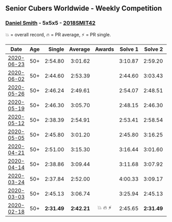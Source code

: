## Senior Cubers Worldwide - Weekly Competition
### [Daniel Smith](../daniel_smith.md) - 5x5x5 - [2018SMIT42](https://www.worldcubeassociation.org/persons/2018SMIT42?event=555)

💥 = overall record, 🔥 = PR average, ⚡ = PR single.

| Date | Age | Single | Average | Awards | Solve 1 | Solve 2 | Solve 3 | Solve 4 | Solve 5 | Video |
| :--: | :--: | --: | --: | :--: | --: | --: | --: | --: | --: | :-- |
| [2020-06-23](../../results/555/2020-06-23.md) | 50+ | 2:54.80 | 3:01.62 |  | 3:10.87 | 2:59.20 | 2:54.80 | DNS | DNS | [Link](https://www.facebook.com/events/268636114456043/permalink/281908189795502/) |
| [2020-06-02](../../results/555/2020-06-02.md) | 50+ | 2:44.60 | 2:53.39 |  | 2:44.60 | 3:03.43 | 2:52.14 | DNS | DNS | [Link](https://www.facebook.com/events/573401076937046/permalink/578239283119892/) |
| [2020-05-26](../../results/555/2020-05-26.md) | 50+ | 2:46.24 | 2:49.61 |  | 2:54.07 | 2:48.51 | 2:46.24 | DNS | DNS | [Link](https://www.facebook.com/events/637852836799991/permalink/641464449772163/) |
| [2020-05-19](../../results/555/2020-05-19.md) | 50+ | 2:46.30 | 3:05.70 |  | 2:48.15 | 2:46.30 | 3:42.66 | DNS | DNS | [Link](https://www.facebook.com/events/201300894172579/permalink/204240630545272/) |
| [2020-05-12](../../results/555/2020-05-12.md) | 50+ | 2:38.39 | 2:54.91 |  | 2:53.41 | 2:58.54 | 2:38.39 | 3:14.16 | 2:52.77 | [Link](https://www.facebook.com/events/276138643524223/permalink/279812426490178/) |
| [2020-05-05](../../results/555/2020-05-05.md) | 50+ | 2:45.80 | 3:01.20 |  | 2:45.80 | 3:16.25 | 2:59.07 | 2:54.89 | 3:09.65 | [Link](https://www.facebook.com/events/557526585195168/permalink/562154278065732/) |
| [2020-04-21](../../results/555/2020-04-21.md) | 50+ | 2:51.00 | 3:15.30 |  | 3:16.44 | 3:01.60 | 3:27.87 | 3:46.32 | 2:51.00 | [Link](https://www.facebook.com/events/538096063773916/permalink/542816846635171/) |
| [2020-04-14](../../results/555/2020-04-14.md) | 50+ | 2:38.86 | 3:09.44 |  | 3:11.68 | 3:07.92 | 3:24.15 | 3:08.73 | 2:38.86 | [Link](https://www.facebook.com/events/1400953806773430/permalink/1405783112957166/) |
| [2020-03-24](../../results/555/2020-03-24.md) | 50+ | 2:37.84 | 2:52.00 |  | 4:00.33 | 3:09.17 | 2:37.84 | 2:41.11 | 2:45.72 | [Link](https://www.facebook.com/events/5078365835514885/permalink/5104818136202988/) |
| [2020-03-03](../../results/555/2020-03-03.md) | 50+ | 2:45.13 | 3:06.74 |  | 3:25.94 | 2:45.13 | 3:09.16 | DNS | DNS | [Link](https://www.facebook.com/events/2637344919882558/permalink/2642874512662932/) |
| [2020-02-18](../../results/555/2020-02-18.md) | 50+ | **2:31.49** | **2:42.21** | 💥 🔥 ⚡ | 2:45.65 | **2:31.49** | 2:49.49 | DNS | DNS | [Link](https://www.facebook.com/events/538921670053895/permalink/539390146673714/) |


<!-- Global site tag (gtag.js) - Google Analytics -->
<script async src="https://www.googletagmanager.com/gtag/js?id=UA-86348435-3"></script>
<script>window.dataLayer = window.dataLayer || []; function gtag() {dataLayer.push(arguments);} gtag('js', new Date()); gtag('config', 'UA-86348435-3');</script>
